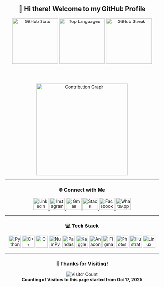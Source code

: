 <div align="center">

## 👋 Hi there! Welcome to my GitHub Profile  

<!-- GitHub Stats -->
<img src="https://github-readme-stats.vercel.app/api?username=sheikh-talha01&show_icons=true&include_all_commits=true&count_private=true&theme=nightowl&hide_border=false" height="150" alt="GitHub Stats" />
<img src="https://github-readme-stats.vercel.app/api/top-langs/?username=sheikh-talha01&layout=compact&langs_count=6&theme=nightowl&hide_border=false" height="150" alt="Top Languages" />
<img src="https://streak-stats.demolab.com?user=sheikh-talha01&theme=nightowl&hide_border=false" height="150" alt="GitHub Streak" />

<br><br>

<!-- Contribution Graph -->
<img src="https://github-readme-activity-graph.vercel.app/graph?username=sheikh-talha01&bg_color=0d1117&color=9cf&line=58a6ff&point=ffffff&area=true&hide_border=false&theme=nightowl" height="300" alt="Contribution Graph" />

</div>

---

<div align="center">

### 🌐 Connect with Me  

<a href="https://www.linkedin.com/in/talha-sheikh-a7734b185/" target="_blank">
  <img src="https://raw.githubusercontent.com/maurodesouza/profile-readme-generator/master/src/assets/icons/social/linkedin/default.svg" width="50" height="40" alt="LinkedIn" />
</a>
<a href="https://www.instagram.com/talha_sheikh____/" target="_blank">
  <img src="https://raw.githubusercontent.com/maurodesouza/profile-readme-generator/master/src/assets/icons/social/instagram/default.svg" width="50" height="40" alt="Instagram" />
</a>
<a href="mailto:talhasheikh5257@gmail.com" target="_blank">
  <img src="https://raw.githubusercontent.com/maurodesouza/profile-readme-generator/master/src/assets/icons/social/gmail/default.svg" width="50" height="40" alt="Gmail" />
</a>
<a href="https://stackoverflow.com/users/26425811/talha-sheikh" target="_blank">
  <img src="https://raw.githubusercontent.com/maurodesouza/profile-readme-generator/master/src/assets/icons/social/stackoverflow/default.svg" width="50" height="40" alt="Stack Overflow" />
</a>
<a href="https://www.facebook.com/talha.sheikh.562114" target="_blank">
  <img src="https://raw.githubusercontent.com/maurodesouza/profile-readme-generator/master/src/assets/icons/social/facebook/default.svg" width="50" height="40" alt="Facebook" />
</a>
<a href="https://wa.me/923140558091" target="_blank">
  <img src="https://raw.githubusercontent.com/maurodesouza/profile-readme-generator/master/src/assets/icons/social/whatsapp/default.svg" width="50" height="40" alt="WhatsApp" />
</a>

</div>

---

<div align="center">

### 💻 Tech Stack  

<img src="https://cdn.jsdelivr.net/gh/devicons/devicon/icons/python/python-original.svg" height="40" alt="Python" />
<img src="https://cdn.jsdelivr.net/gh/devicons/devicon/icons/cplusplus/cplusplus-original.svg" height="40" alt="C++" />
<img src="https://cdn.jsdelivr.net/gh/devicons/devicon/icons/c/c-original.svg" height="40" alt="C" />
<img src="https://cdn.jsdelivr.net/gh/devicons/devicon/icons/numpy/numpy-original.svg" height="40" alt="NumPy" />
<img src="https://cdn.jsdelivr.net/gh/devicons/devicon/icons/pandas/pandas-original.svg" height="40" alt="Pandas" />
<img src="https://cdn.jsdelivr.net/gh/devicons/devicon/icons/kaggle/kaggle-original.svg" height="40" alt="Kaggle" />
<img src="https://cdn.jsdelivr.net/gh/devicons/devicon/icons/anaconda/anaconda-original.svg" height="40" alt="Anaconda" />
<img src="https://cdn.jsdelivr.net/gh/devicons/devicon/icons/figma/figma-original.svg" height="40" alt="Figma" />
<img src="https://cdn.jsdelivr.net/gh/devicons/devicon/icons/photoshop/photoshop-plain.svg" height="40" alt="Photoshop" />
<img src="https://cdn.jsdelivr.net/gh/devicons/devicon/icons/illustrator/illustrator-plain.svg" height="40" alt="Illustrator" />
<img src="https://cdn.jsdelivr.net/gh/devicons/devicon/icons/linux/linux-original.svg" height="40" alt="Linux" />

</div>

---

<div align="center">

### 🖤 Thanks for Visiting!

<img src="https://hits.sh/github.com/sheikh-talha01.svg?label=Visitors&color=blue&logo=github" alt="Visitor Count" />
<br>
<b>Counting of Visitors to this page started from Oct 17, 2025</b>

</div>

